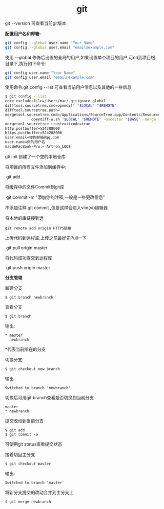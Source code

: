 <h1>
    <center>git</center>
</h1>

 git --version 可查看当前git版本 



 **配置用户名和邮箱:** 

```bash
git config --global user.name "Your Name"  
git config --global user.email "email@example.com"  
```

 使用 --global 修饰后设置的全局的用户,如果设置单个项目的用户,可cd到项目根目录下,执行如下命令: 

```bash
git config user.name "Your Name"  
git config user.email "email@example.com" 
```

 使用命令:git config --list 可查看当前用户信息以及其他的一些信息 

```bash
$ git config --list  
core.excludesfile=/Users/mac/.gitignore_global  
difftool.sourcetree.cmd=opendiff "$LOCAL" "$REMOTE"  
difftool.sourcetree.path=  
mergetool.sourcetree.cmd=/Applications/SourceTree.app/Contents/Resources/
			opendiff-w.sh "$LOCAL" "$REMOTE" -ancestor "$BASE" -merge "$MERGED"  
mergetool.sourcetree.trustexitcode=true  
http.postbuffer=524288000  
https.postbuffer=524288000  
user.email=你的邮箱@qq.com  
user.name=你的用户名  
macdeMacBook-Pro:~ Artron_LQQ$   
```

gti init 创建了一个空的本地仓库. 



 将项目的所有文件添加到缓存中:  

​		git add .  

 将缓存中的文件Commit到git库 

​	 git commit -m "添加你的注释,一般是一些更改信息" 

 不添加注释 git commit  ,但是这样会进入vim(vi)编辑器 



 将本地的库链接到远 

 	git remote add origin HTTPS链接 

 上传代码到远程库,上传之前最好先Pull一下 

​	 git pull origin master 

 将代码成功提交到远程库

​	 git push origin master 

**分支管理**

新建分支

```
$ git branch newbranch
```

查看分支

```
$ git branch
```

输出:

```
* master
  newbranch
```

*代表当前所在的分支

切换分支

```
$ git checkout new branch
```

输出

```
Switched to branch 'newbranch'
```

切换后可用git branch查看是否切换到当前分支

```
master
* newbranch
```

提交改动到当前分支

```
$ git add .
$ git commit -a
```

可使用git status查看提交状态

接着切回主分支

```
$ git checkout master
```

输出:

```
Switched to branch 'master'
```

将新分支提交的改动合并到主分支上

```
$ git merge newbranch
```

